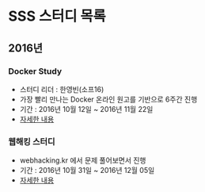 # SSS 스터디 목록

## 2016년

### Docker Study
 - 스터디 리더 : 한영빈(소프16)
 - 가장 빨리 만나는 Docker 온라인 원고를 기반으로 6주간 진행
 - 기간 : 2016년 10월 12일 ~ 2016년 11월 22일
 - [자세한 내용](docker-study.md)

### 웹해킹 스터디
 - webhacking.kr 에서 문제 풀어보면서 진행
 - 기간 : 2016년 10월 31일 ~ 2016년 12월 05일
 - [자세한 내용](webhacking/index.md)
